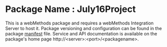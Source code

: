 # Package Name : July16Project
This is a webMethods package and requires a webMethods Integration Server to host it. Package versioning and configuration can be found in the package [manifest](./July16Project/manifest.v3) file. Service and API documentation is available on the package's home page http://&lt;server&gt;:&lt;port&gt;/&lt;packagename>.